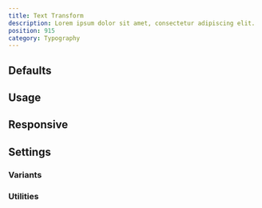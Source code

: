 ```yaml
---
title: Text Transform
description: Lorem ipsum dolor sit amet, consectetur adipiscing elit.
position: 915
category: Typography
---
```


## Defaults

<TableGenerateCommon
  :rules="{
    'uppercase': ['text-transform: uppercase;'],
    'lowercase': ['text-transform: lowercase;'],
    'capitalize': ['text-transform: capitalize;'],
    'normal-case': ['text-transform: none;'],
}"></TableGenerateCommon>

## Usage

## Responsive

## Settings

### Variants

### Utilities
